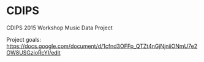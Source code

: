 # CDIPS

CDIPS 2015 Workshop
Music Data Project

Project goals:
https://docs.google.com/document/d/1cfnd3OFFp_QTZt4nGjNjniiONmU7e2OW8USGzioRcYI/edit
